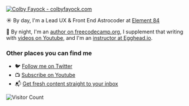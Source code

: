 [![Colby Fayock - colbyfayock.com](https://user-images.githubusercontent.com/1045274/87225832-bf796400-c35d-11ea-9bcd-7297315cb146.jpeg)](https://twitter.com/colbyfayock)


☀️ By day, I'm a Lead UX & Front End Astrocoder at [Element 84](https://github.com/element84)

🌙 By night, I'm an [author on freecodecamp.org](https://www.freecodecamp.org/news/author/colbyfayock/), I supplement that writing with [videos on Youtube](https://youtube.com/colbyfayock), and I'm an [instructor at Egghead.io](https://egghead.io/instructors/colby-fayock?af=atzgap).

### Other places you can find me
* 🐦 [Follow me on Twitter](https://twitter.com/colbyfayock)
* 📺 [Subscribe on Youtube](https://www.youtube.com/colbyfayock?sub_confirmation=1)
* 📬 [Get fresh content straight to your inbox](https://colbyfayock.com/newsletter)


![Visitor Count](https://profile-counter.glitch.me/colbyfayock/count.svg)
